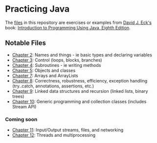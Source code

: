# Practicing Java
The [files](https://github.com/ihouwat/intro-to-programming-java/tree/master/src) in this repository are exercises or examples from [David J. Eck's](http://math.hws.edu/javanotes/) book: [Introduction to Programming Using Java, Eighth Edition](http://math.hws.edu/javanotes/).
## Notable Files
- [Chapter 2](https://github.com/ihouwat/intro-to-programming-java/blob/master/src/Chapter02Exercises.java): Names and things - ie basic types and declaring variables
- [Chapter 3](https://github.com/ihouwat/intro-to-programming-java/blob/master/src/Chapter03Exercises.java): Control (loops, blocks, branches)
- [Chapter 4](https://github.com/ihouwat/intro-to-programming-java/blob/master/src/Chapter04Exercises.java): Subroutines - ie writing methods
- [Chapter 5](https://github.com/ihouwat/intro-to-programming-java/blob/master/src/Chapter05Exercises.java): Objects and classes
- [Chapter 7](https://github.com/ihouwat/intro-to-programming-java/blob/master/src/Chapter07Exercises.java): Arrays and ArrayLists
- [Chapter 8](https://github.com/ihouwat/intro-to-programming-java/blob/master/src/Chapter08Exercises.java): Correctness, robustness, efficiency, exception handling (try..catch, annotations, assertions, etc.)
- [Chapter 9](https://github.com/ihouwat/intro-to-programming-java/blob/master/src/Chapter09Exercises.java): Linked data structures and recursion (linked lists, binary trees)
- [Chapter 10](https://github.com/ihouwat/intro-to-programming-java/blob/master/src/Chapter10Exercises.java): Generic programming and collection classes (includes Stream API)
### Coming soon
- [Chapter 11](): Input/Output streams, files, and networking
- [Chapter 12](): Threads and multiprocessing